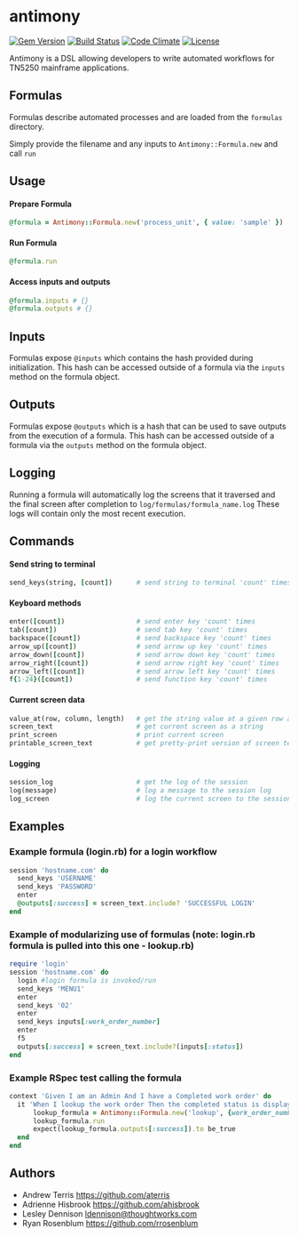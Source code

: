 antimony
========

[![Gem Version](http://img.shields.io/gem/v/antimony.svg)](https://rubygems.org/gems/antimony)
[![Build Status](http://img.shields.io/travis/manheim/antimony.svg)](https://travis-ci.org/manheim/antimony)
[![Code Climate](https://codeclimate.com/github/manheim/antimony/badges/gpa.svg)](https://codeclimate.com/github/manheim/antimony)
[![License](http://img.shields.io/badge/license-MIT-blue.svg)](LICENSE)


Antimony is a DSL allowing developers to write automated workflows for TN5250 mainframe applications.

## Formulas

Formulas describe automated processes and are loaded from the `formulas` directory.

Simply provide the filename and any inputs to `Antimony::Formula.new` and call `run`

## Usage

#### Prepare Formula
```ruby
@formula = Antimony::Formula.new('process_unit', { value: 'sample' })
```

#### Run Formula
```ruby
@formula.run
```

#### Access inputs and outputs
```ruby
@formula.inputs # {}
@formula.outputs # {}
```
## Inputs

Formulas expose `@inputs` which contains the hash provided during initialization. This hash can be accessed outside of a formula via the `inputs` method on the formula object.

## Outputs

Formulas expose `@outputs` which is a hash that can be used to save outputs from the execution of a formula. This hash can be accessed outside of a formula via the `outputs` method on the formula object.

## Logging

Running a formula will automatically log the screens that it traversed and the final screen after completion to `log/formulas/formula_name.log` These logs will contain only the most recent execution.

## Commands

#### Send string to terminal
```ruby
send_keys(string, [count])      # send string to terminal 'count' times
```

#### Keyboard methods
```ruby
enter([count])                  # send enter key 'count' times
tab([count])                    # send tab key 'count' times
backspace([count])              # send backspace key 'count' times
arrow_up([count])               # send arrow up key 'count' times
arrow_down([count])             # send arrow down key 'count' times
arrow_right([count])            # send arrow right key 'count' times
arrow_left([count])             # send arrow left key 'count' times
f{1-24}([count])                # send function key 'count' times
```

#### Current screen data
```ruby
value_at(row, column, length)   # get the string value at a given row and column
screen_text                     # get current screen as a string
print_screen                    # print current screen
printable_screen_text           # get pretty-print version of screen text
```

#### Logging
```ruby
session_log                     # get the log of the session
log(message)                    # log a message to the session log
log_screen                      # log the current screen to the session log
```

## Examples
### Example formula (login.rb) for a login workflow
```ruby
session 'hostname.com' do
  send_keys 'USERNAME'
  send_keys 'PASSWORD'
  enter
  @outputs[:success] = screen_text.include? 'SUCCESSFUL LOGIN'
end
```
### Example of modularizing use of formulas (note: login.rb formula is pulled into this one - lookup.rb)
```ruby
require 'login'
session 'hostname.com' do
  login #login formula is invoked/run
  send_keys 'MENU1'
  enter
  send_keys '02'
  enter
  send_keys inputs[:work_order_number]
  enter
  f5
  outputs[:success] = screen_text.include?(inputs[:status])
end
```
### Example RSpec test calling the formula
```ruby
context 'Given I am an Admin And I have a Completed work order' do
  it 'When I lookup the work order Then the completed status is displayed'
      lookup_formula = Antimony::Formula.new('lookup', {work_order_number: '12345', status: 'COMPLETED'})
      lookup_formula.run
      expect(lookup_formula.outputs[:success]).to be_true
  end
end
```

## Authors
* Andrew Terris https://github.com/aterris
* Adrienne Hisbrook https://github.com/ahisbrook
* Lesley Dennison <ldennison@thoughtworks.com>
* Ryan Rosenblum https://github.com/rrosenblum

